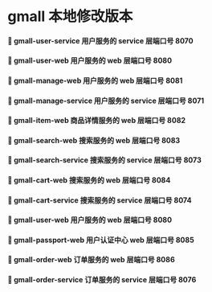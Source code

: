 # gmall 本地修改版本

#### 🍕 gmall-user-service 用户服务的 service 层端口号 8070
#### 🍔 gmall-user-web 用户服务的 web 层端口号 8080

#### 🌭 gmall-manage-web 用户服务的 web 层端口号 8081
#### 🍟 gmall-manage-service 用户服务的 service 层端口号 8071

#### 🍿 gmall-item-web 商品详情服务的 web 层端口号 8082

#### 🥚 gmall-search-web 搜索服务的 web 层端口号 8083
#### 🥓 gmall-search-service 搜索服务的 service 层端口号 8073

#### 🍳 gmall-cart-web 搜索服务的 web 层端口号 8084
#### 🥞 gmall-cart-service 搜索服务的 service 层端口号 8074

#### 🍔 gmall-user-web 用户服务的 web 层端口号 8080
#### 🥐 gmall-passport-web 用户认证中心 web 层端口号 8085

#### 🍔 gmall-order-web 订单服务的 web 层端口号 8086
#### 🍔 gmall-order-service 订单服务的 service 层端口号 8076 